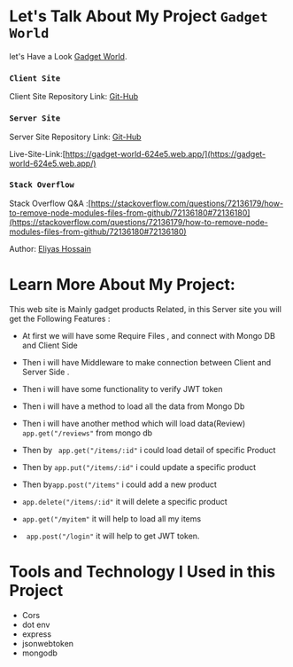 # Let's Talk About My Project `Gadget World`

let's Have a Look [Gadget World](https://gadget-world-624e5.web.app/).

### `Client Site `

Client Site Repository Link: [Git-Hub](https://github.com/ProgrammingHeroWC4/warehouse-management-client-side-eliyas700)

### `Server Site`

Server Site Repository Link: [Git-Hub](https://github.com/ProgrammingHeroWC4/warehouse-management-server-side-eliyas700)

Live-Site-Link:[https://gadget-world-624e5.web.app/](https://gadget-world-624e5.web.app/)

### `Stack Overflow `

Stack Overflow Q&A :[https://stackoverflow.com/questions/72136179/how-to-remove-node-modules-files-from-github/72136180#72136180](https://stackoverflow.com/questions/72136179/how-to-remove-node-modules-files-from-github/72136180#72136180)

Author: [Eliyas Hossain](https://www.linkedin.com/in/eliyas-hossain-55867b82/)

# Learn More About My Project:

This web site is Mainly gadget products Related, in this Server site you will get the Following Features :

- At first we will have some Require Files , and connect with Mongo DB and Client Side
- Then i will have Middleware to make connection between Client and Server Side .

- Then i will have some functionality to verify JWT token
- Then i will have a method to load all the data from Mongo Db

- Then i will have another method which will load data(Review) `app.get("/reviews"` from mongo db
- Then by ` app.get("/items/:id"` i could load detail of specific Product
- Then by `app.put("/items/:id"` i could update a specific product
- Then by`app.post("/items"` i could add a new product
- `app.delete("/items/:id"` it will delete a specific product
- `app.get("/myitem"` it will help to load all my items
- ` app.post("/login"` it will help to get JWT token.

# Tools and Technology I Used in this Project

- Cors
- dot env
- express
- jsonwebtoken
- mongodb
